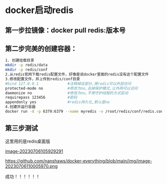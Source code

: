 # docker启动redis

## 第一步拉镜像：docker pull redis:版本号

## 第二步完美的创建容器：

```bash
1. 创建挂载目录
mkdir -p redis/data 
mkdir -p redis/conf
2.从redis官网下载redis配置文件，好像是说docker里面的redis没有这个配置文件
3.修改配置文件，并上传到redis/conf目录
#bind 127.0.0.1             #注释掉这部分,使redis可以外部访问
protected-mode no           #修改为no,去掉保护模式,让外网可以访问
daemonize no                #修改为no,不用守护线程的方式启动
requirepass 123456          #密码
appendonly yes              #redis持久化,默认是no
4.创建并运行容器
docker run -d -p 6379:6379 --name myredis -v /root/redis/conf/redis.conf :/etc/redis/redis.conf -v /root/redis/data:/data redis:7.0 redis-server /etc/redis/redis.conf --appendonly yes                         
```

## 第三步测试

这里用的是redis桌面版

[image-20230706105929291](https://github.com/nanshaws/docker-everything/blob/main/img/image-20230706105929291.png)

https://github.com/nanshaws/docker-everything/blob/main/img/image-20230706110005970.png

成功！！！！！！
